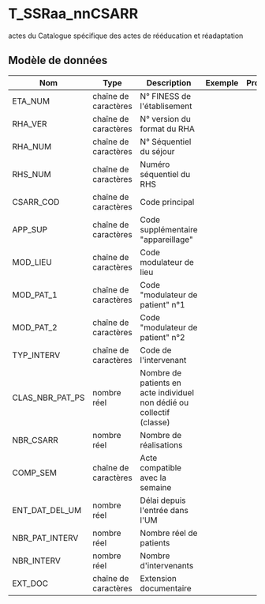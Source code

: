 # T_SSRaa_nnCSARR

actes du Catalogue spécifique des actes de rééducation et réadaptation


## Modèle de données

|Nom|Type|Description|Exemple|Propriétés|
|-|-|-|-|-|
|ETA_NUM|chaîne de caractères|N° FINESS de l'établisement|||
|RHA_VER|chaîne de caractères|N° version du format du RHA|||
|RHA_NUM|chaîne de caractères|N° Séquentiel du séjour|||
|RHS_NUM|chaîne de caractères|Numéro séquentiel du RHS|||
|CSARR_COD|chaîne de caractères|Code principal|||
|APP_SUP|chaîne de caractères|Code supplémentaire "appareillage"|||
|MOD_LIEU|chaîne de caractères|Code modulateur de lieu|||
|MOD_PAT_1|chaîne de caractères|Code "modulateur de patient" n°1|||
|MOD_PAT_2|chaîne de caractères|Code "modulateur de patient" n°2|||
|TYP_INTERV|chaîne de caractères|Code de l'intervenant|||
|CLAS_NBR_PAT_PS|nombre réel|Nombre de patients en acte individuel non dédié ou collectif (classe)|||
|NBR_CSARR|nombre réel|Nombre de réalisations|||
|COMP_SEM|chaîne de caractères|Acte compatible avec  la semaine|||
|ENT_DAT_DEL_UM|nombre réel|Délai depuis l'entrée dans l'UM|||
|NBR_PAT_INTERV|nombre réel|Nombre réel de patients|||
|NBR_INTERV|nombre réel|Nombre d'intervenants|||
|EXT_DOC|chaîne de caractères|Extension documentaire|||
